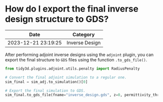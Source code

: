 # How do I export the final inverse design structure to GDS?

| Date       | Category    |
|------------|-------------|
| 2023-12-21 23:19:25 | Inverse Design |


After performing adjoint inverse designs using the <code>adjoint</code> plugin, you can export the final structure to <code>GDS</code> files using the function <code>.to_gds_file()</code>.

```python
from tidy3d.plugins.adjoint.utils.penalty import RadiusPenalty

# Convert the final adjoint simulation to a regular one.
sim_final = sim_adj.to_simulation()[0]

# Export the final simulation to GDS.
sim_final.to_gds_file(fname="inverse_design.gds", z=0, permittivity_threshold=6, frequency=200e14)

```

 

 

 